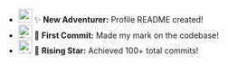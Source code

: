 * <img src="https://github.com/Seristic/your-profile-images-repo/raw/main/achievement_new_adventurer_unlocked.png" width="24" height="24" alt="new_adventurer"> ✨ **New Adventurer:** Profile README created!
* <img src="https://github.com/Seristic/your-profile-images-repo/raw/main/achievement_first_commit_unlocked.png" width="24" height="24" alt="first_commit"> 🚀 **First Commit:** Made my mark on the codebase!
* <img src="https://github.com/Seristic/your-profile-images-repo/raw/main/achievement_rising_star_unlocked.png" width="24" height="24" alt="rising_star"> 🌟 **Rising Star:** Achieved 100+ total commits!
